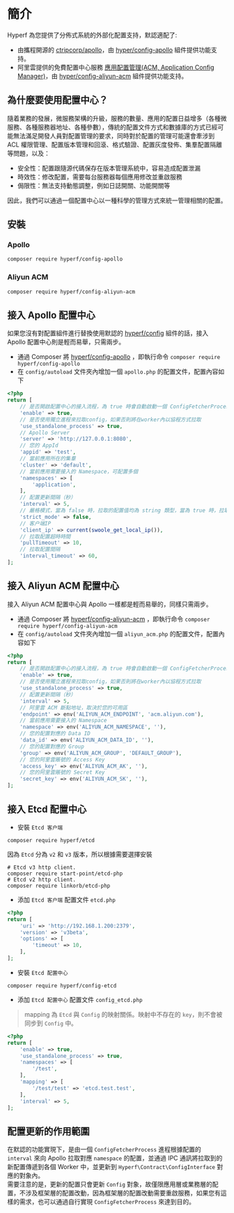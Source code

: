 # 簡介

Hyperf 為您提供了分佈式系統的外部化配置支持，默認適配了:

- 由攜程開源的 [ctripcorp/apollo](https://github.com/ctripcorp/apollo)，由 [hyper/config-apollo](https://github.com/hyperf/config-apollo) 組件提供功能支持。
- 阿里雲提供的免費配置中心服務 [應用配置管理(ACM, Application Config Manager)](https://help.aliyun.com/product/59604.html)，由 [hyper/config-aliyun-acm](https://github.com/hyperf/config-aliyun-acm) 組件提供功能支持。

## 為什麼要使用配置中心？

隨着業務的發展，微服務架構的升級，服務的數量、應用的配置日益增多（各種微服務、各種服務器地址、各種參數），傳統的配置文件方式和數據庫的方式已經可能無法滿足開發人員對配置管理的要求，同時對於配置的管理可能還會牽涉到 ACL 權限管理、配置版本管理和回滾、格式驗證、配置灰度發佈、集羣配置隔離等問題，以及：

- 安全性：配置跟隨源代碼保存在版本管理系統中，容易造成配置泄漏
- 時效性：修改配置，需要每台服務器每個應用修改並重啟服務
- 侷限性：無法支持動態調整，例如日誌開關、功能開關等   

因此，我們可以通過一個配置中心以一種科學的管理方式來統一管理相關的配置。

## 安裝

### Apollo

```bash
composer require hyperf/config-apollo
```

### Aliyun ACM

```bash
composer require hyperf/config-aliyun-acm
```

## 接入 Apollo 配置中心

如果您沒有對配置組件進行替換使用默認的 [hyperf/config](https://github.com/hyperf/config) 組件的話，接入 Apollo 配置中心則是輕而易舉，只需兩步。
- 通過 Composer 將 [hyperf/config-apollo](https://github.com/hyperf/config-apollo) ，即執行命令 `composer require hyperf/config-apollo`
- 在 `config/autoload` 文件夾內增加一個 `apollo.php` 的配置文件，配置內容如下

```php
<?php
return [
    // 是否開啟配置中心的接入流程，為 true 時會自動啟動一個 ConfigFetcherProcess 進程用於更新配置
    'enable' => true,
    // 是否使用獨立進程來拉取config，如果否則將在worker內以協程方式拉取
    'use_standalone_process' => true,
    // Apollo Server
    'server' => 'http://127.0.0.1:8080',
    // 您的 AppId
    'appid' => 'test',
    // 當前應用所在的集羣
    'cluster' => 'default',
    // 當前應用需要接入的 Namespace，可配置多個
    'namespaces' => [
        'application',
    ],
    // 配置更新間隔（秒）
    'interval' => 5,
    // 嚴格模式，當為 false 時，拉取的配置值均為 string 類型，當為 true 時，拉取的配置值會轉化為原配置值的數據類型
    'strict_mode' => false,
    // 客户端IP
    'client_ip' => current(swoole_get_local_ip()),
    // 拉取配置超時時間
    'pullTimeout' => 10,
    // 拉取配置間隔
    'interval_timeout' => 60,
];
```

## 接入 Aliyun ACM 配置中心

接入 Aliyun ACM 配置中心與 Apollo 一樣都是輕而易舉的，同樣只需兩步。
- 通過 Composer 將 [hyperf/config-aliyun-acm](https://github.com/hyperf/config-aliyun-acm) ，即執行命令 `composer require hyperf/config-aliyun-acm`
- 在 `config/autoload` 文件夾內增加一個 `aliyun_acm.php` 的配置文件，配置內容如下

```php
<?php
return [
    // 是否開啟配置中心的接入流程，為 true 時會自動啟動一個 ConfigFetcherProcess 進程用於更新配置
    'enable' => true,
    // 是否使用獨立進程來拉取config，如果否則將在worker內以協程方式拉取
    'use_standalone_process' => true,
    // 配置更新間隔（秒）
    'interval' => 5,
    // 阿里雲 ACM 斷點地址，取決於您的可用區
    'endpoint' => env('ALIYUN_ACM_ENDPOINT', 'acm.aliyun.com'),
    // 當前應用需要接入的 Namespace
    'namespace' => env('ALIYUN_ACM_NAMESPACE', ''),
    // 您的配置對應的 Data ID
    'data_id' => env('ALIYUN_ACM_DATA_ID', ''),
    // 您的配置對應的 Group
    'group' => env('ALIYUN_ACM_GROUP', 'DEFAULT_GROUP'),
    // 您的阿里雲賬號的 Access Key
    'access_key' => env('ALIYUN_ACM_AK', ''),
    // 您的阿里雲賬號的 Secret Key
    'secret_key' => env('ALIYUN_ACM_SK', ''),
];
```

## 接入 Etcd 配置中心

- 安裝 `Etcd 客户端`

```
composer require hyperf/etcd
```

因為 `Etcd` 分為 `v2` 和 `v3` 版本，所以根據需要選擇安裝

```
# Etcd v3 http client.
composer require start-point/etcd-php
# Etcd v2 http client.
composer require linkorb/etcd-php
```

- 添加 `Etcd 客户端` 配置文件 `etcd.php`

```php
<?php
return [
    'uri' => 'http://192.168.1.200:2379',
    'version' => 'v3beta',
    'options' => [
        'timeout' => 10,
    ],
];
```

- 安裝 `Etcd 配置中心`

```
composer require hyperf/config-etcd
```

- 添加 `Etcd 配置中心` 配置文件 `config_etcd.php`

> mapping 為 `Etcd` 與 `Config` 的映射關係。映射中不存在的 `key`，則不會被同步到 `Config` 中。

```php
<?php
return [
    'enable' => true,
    'use_standalone_process' => true,
    'namespaces' => [
        '/test',
    ],
    'mapping' => [
        '/test/test' => 'etcd.test.test',
    ],
    'interval' => 5,
];
```

## 配置更新的作用範圍

在默認的功能實現下，是由一個 `ConfigFetcherProcess` 進程根據配置的 `interval` 來向 Apollo 拉取對應 `namespace` 的配置，並通過 IPC 通訊將拉取到的新配置傳遞到各個 Worker 中，並更新到 `Hyperf\Contract\ConfigInterface` 對應的對象內。   
需要注意的是，更新的配置只會更新 `Config` 對象，故僅限應用層或業務層的配置，不涉及框架層的配置改動，因為框架層的配置改動需要重啟服務，如果您有這樣的需求，也可以通過自行實現 `ConfigFetcherProcess` 來達到目的。
